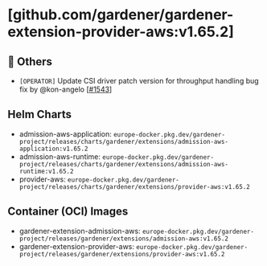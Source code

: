 # [github.com/gardener/gardener-extension-provider-aws:v1.65.2]

## 🏃 Others
- `[OPERATOR]` Update CSI driver patch version for throughput handling bug fix by @kon-angelo [[#1543](https://github.com/gardener/gardener-extension-provider-aws/pull/1543)]

## Helm Charts
- admission-aws-application: `europe-docker.pkg.dev/gardener-project/releases/charts/gardener/extensions/admission-aws-application:v1.65.2`
- admission-aws-runtime: `europe-docker.pkg.dev/gardener-project/releases/charts/gardener/extensions/admission-aws-runtime:v1.65.2`
- provider-aws: `europe-docker.pkg.dev/gardener-project/releases/charts/gardener/extensions/provider-aws:v1.65.2`
## Container (OCI) Images
- gardener-extension-admission-aws: `europe-docker.pkg.dev/gardener-project/releases/gardener/extensions/admission-aws:v1.65.2`
- gardener-extension-provider-aws: `europe-docker.pkg.dev/gardener-project/releases/gardener/extensions/provider-aws:v1.65.2`
